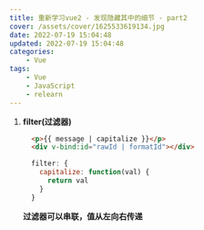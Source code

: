 ```yaml
---
title: 重新学习vue2 - 发现隐藏其中的细节 - part2
cover: /assets/cover/1625533619134.jpg
date: 2022-07-19 15:04:48
updated: 2022-07-19 15:04:48
categories:
    - Vue
tags:
    - Vue
    - JavaScript
    - relearn
---
```


1. **filter(过滤器)**
    ~~~html
      <p>{{ message | capitalize }}</p>
      <div v-bind:id="rawId | formatId"></div>
    ~~~
    ~~~js
      filter: {
        capitalize: function(val) {
          return val
        }
      }
    ~~~

    **过滤器可以串联，值从左向右传递**